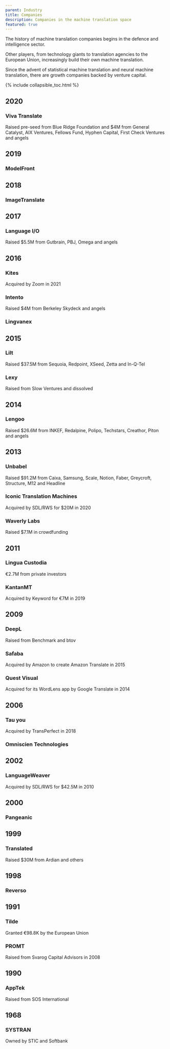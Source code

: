 ```yaml
---
parent: Industry
title: Companies
description: Companies in the machine translation space
featured: true
---
```


The history of machine translation companies begins in the defence and intelligence sector.

Other players, from technology giants to translation agencies to the European Union, increasingly build their own machine translation.

Since the advent of statistical machine translation and neural machine translation, there are growth companies backed by venture capital.

{% include collapsible_toc.html %}

## 2020

### Viva Translate

Raised pre-seed from Blue Ridge Foundation and $4M from General Catalyst, AIX Ventures, Fellows Fund, Hyphen Capital, First Check Ventures and angels


## 2019

### ModelFront


## 2018

### ImageTranslate


## 2017

### Language I/O

Raised $5.5M from Gutbrain, PBJ, Omega and angels


## 2016

### Kites
Acquired by Zoom in 2021

### Intento

Raised $4M from Berkeley Skydeck and angels

### Lingvanex


## 2015

### Lilt
Raised $37.5M from Sequoia, Redpoint, XSeed, Zetta and In-Q-Tel

### Lexy
Raised from Slow Ventures and dissolved


## 2014

### Lengoo
Raised $26.6M from INKEF, Redalpine, Polipo, Techstars, Creathor, Piton and angels


## 2013

### Unbabel
Raised $91.2M from Caixa, Samsung, Scale, Notion, Faber, Greycroft, Structure, M12 and Headline

### Iconic Translation Machines
Acquired by SDL/RWS for $20M in 2020

### Waverly Labs
Raised $7.1M in crowdfunding


## 2011

### Lingua Custodia
€2.7M from private investors

### KantanMT
Acquired by Keyword for €7M in 2019


## 2009

### DeepL
Raised from Benchmark and btov

### Safaba
Acquired by Amazon to create Amazon Translate in 2015

### Quest Visual
Acquired for its WordLens app by Google Translate in 2014


## 2006

### Tau you
Acquired by TransPerfect in 2018

### Omniscien Technologies


## 2002

### LanguageWeaver

Acquired by SDL/RWS for $42.5M in 2010

## 2000

### Pangeanic


## 1999

### Translated
Raised $30M from Ardian and others


## 1998

### Reverso


## 1991

### Tilde
Granted €98.8K by the European Union

### PROMT
Raised from Svarog Capital Advisors in 2008


## 1990

### AppTek
Raised from SOS International


## 1968

### SYSTRAN
Owned by STIC and Softbank
